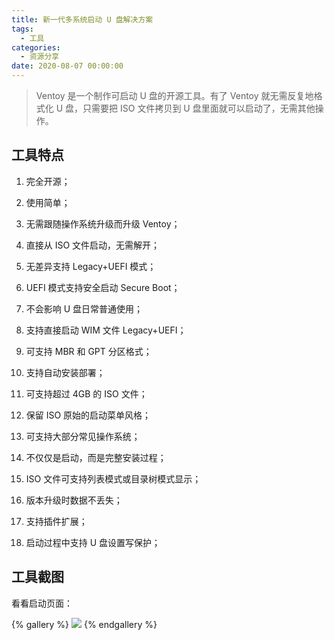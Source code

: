 ```yaml
---
title: 新一代多系统启动 U 盘解决方案
tags:
  - 工具
categories:
  - 资源分享
date: 2020-08-07 00:00:00
---
```


> Ventoy 是一个制作可启动 U 盘的开源工具。有了 Ventoy 就无需反复地格式化 U 盘，只需要把 ISO 文件拷贝到 U 盘里面就可以启动了，无需其他操作。

<!-- more -->

## 工具特点

1. 完全开源；

2. 使用简单；

3. 无需跟随操作系统升级而升级 Ventoy；

4. 直接从 ISO 文件启动，无需解开；

5. 无差异支持 Legacy+UEFI 模式；

6. UEFI 模式支持安全启动 Secure Boot；

7. 不会影响 U 盘日常普通使用；

8. 支持直接启动 WIM 文件 Legacy+UEFI；

9. 可支持 MBR 和 GPT 分区格式；

10. 支持自动安装部署；

11. 可支持超过 4GB 的 ISO 文件；

12. 保留 ISO 原始的启动菜单风格；

13. 可支持大部分常见操作系统；

14. 不仅仅是启动，而是完整安装过程；

15. ISO 文件可支持列表模式或目录树模式显示；

16. 版本升级时数据不丢失；

17. 支持插件扩展；

18. 启动过程中支持 U 盘设置写保护；

## 工具截图

看看启动页面：

{% gallery %}
![](https://cdn.dusays.com/2020/08/249-1.jpg/1)
{% endgallery %}
